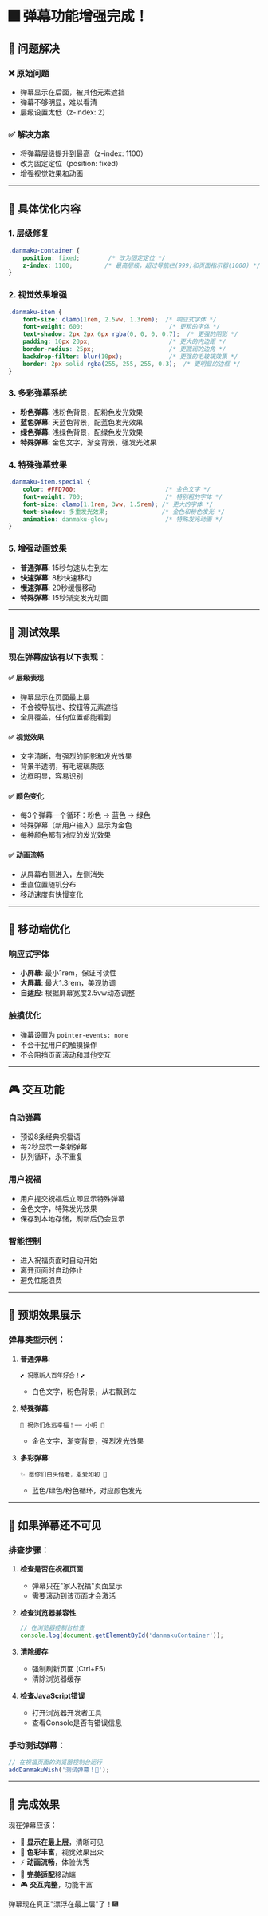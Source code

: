 # 🎆 弹幕功能增强完成！

## 🎯 **问题解决**

### ❌ **原始问题**
- 弹幕显示在后面，被其他元素遮挡
- 弹幕不够明显，难以看清
- 层级设置太低（z-index: 2）

### ✅ **解决方案**
- 将弹幕层级提升到最高（z-index: 1100）
- 改为固定定位（position: fixed）
- 增强视觉效果和动画

---

## 🚀 **具体优化内容**

### 1. **层级修复**
```css
.danmaku-container {
    position: fixed;        /* 改为固定定位 */
    z-index: 1100;         /* 最高层级，超过导航栏(999)和页面指示器(1000) */
}
```

### 2. **视觉效果增强**
```css
.danmaku-item {
    font-size: clamp(1rem, 2.5vw, 1.3rem);  /* 响应式字体 */
    font-weight: 600;                        /* 更粗的字体 */
    text-shadow: 2px 2px 6px rgba(0, 0, 0, 0.7);  /* 更强的阴影 */
    padding: 10px 20px;                      /* 更大的内边距 */
    border-radius: 25px;                     /* 更圆润的边角 */
    backdrop-filter: blur(10px);             /* 更强的毛玻璃效果 */
    border: 2px solid rgba(255, 255, 255, 0.3);  /* 更明显的边框 */
}
```

### 3. **多彩弹幕系统**
- **粉色弹幕**: 浅粉色背景，配粉色发光效果
- **蓝色弹幕**: 天蓝色背景，配蓝色发光效果  
- **绿色弹幕**: 浅绿色背景，配绿色发光效果
- **特殊弹幕**: 金色文字，渐变背景，强发光效果

### 4. **特殊弹幕效果**
```css
.danmaku-item.special {
    color: #FFD700;                         /* 金色文字 */
    font-weight: 700;                       /* 特别粗的字体 */
    font-size: clamp(1.1rem, 3vw, 1.5rem); /* 更大的字体 */
    text-shadow: 多重发光效果;               /* 金色和粉色发光 */
    animation: danmaku-glow;                /* 特殊发光动画 */
}
```

### 5. **增强动画效果**
- **普通弹幕**: 15秒匀速从右到左
- **快速弹幕**: 8秒快速移动
- **慢速弹幕**: 20秒缓慢移动
- **特殊弹幕**: 15秒渐变发光动画

---

## 🧪 **测试效果**

### 现在弹幕应该有以下表现：

#### ✅ **层级表现**
- 弹幕显示在页面最上层
- 不会被导航栏、按钮等元素遮挡
- 全屏覆盖，任何位置都能看到

#### ✅ **视觉效果**
- 文字清晰，有强烈的阴影和发光效果
- 背景半透明，有毛玻璃质感
- 边框明显，容易识别

#### ✅ **颜色变化**
- 每3个弹幕一个循环：粉色 → 蓝色 → 绿色
- 特殊弹幕（新用户输入）显示为金色
- 每种颜色都有对应的发光效果

#### ✅ **动画流畅**
- 从屏幕右侧进入，左侧消失
- 垂直位置随机分布
- 移动速度有快慢变化

---

## 📱 **移动端优化**

### 响应式字体
- **小屏幕**: 最小1rem，保证可读性
- **大屏幕**: 最大1.3rem，美观协调
- **自适应**: 根据屏幕宽度2.5vw动态调整

### 触摸优化
- 弹幕设置为 `pointer-events: none`
- 不会干扰用户的触摸操作
- 不会阻挡页面滚动和其他交互

---

## 🎮 **交互功能**

### 自动弹幕
- 预设8条经典祝福语
- 每2秒显示一条新弹幕
- 队列循环，永不重复

### 用户祝福
- 用户提交祝福后立即显示特殊弹幕
- 金色文字，特殊发光效果
- 保存到本地存储，刷新后仍会显示

### 智能控制
- 进入祝福页面时自动开始
- 离开页面时自动停止
- 避免性能浪费

---

## 🌟 **预期效果展示**

### 弹幕类型示例：

1. **普通弹幕**: 
   ```
   💕 祝愿新人百年好合！💕
   ```
   - 白色文字，粉色背景，从右飘到左

2. **特殊弹幕**:
   ```
   🎉 祝你们永远幸福！—— 小明 🎉
   ```  
   - 金色文字，渐变背景，强烈发光效果

3. **多彩弹幕**:
   ```
   ✨ 愿你们白头偕老，恩爱如初 👫
   ```
   - 蓝色/绿色/粉色循环，对应颜色发光

---

## 🔧 **如果弹幕还不可见**

### 排查步骤：

1. **检查是否在祝福页面**
   - 弹幕只在"家人祝福"页面显示
   - 需要滚动到该页面才会激活

2. **检查浏览器兼容性**
   ```javascript
   // 在浏览器控制台检查
   console.log(document.getElementById('danmakuContainer'));
   ```

3. **清除缓存**
   - 强制刷新页面 (Ctrl+F5)
   - 清除浏览器缓存

4. **检查JavaScript错误**
   - 打开浏览器开发者工具
   - 查看Console是否有错误信息

### 手动测试弹幕：
```javascript
// 在祝福页面的浏览器控制台运行
addDanmakuWish('测试弹幕！🎉');
```

---

## 🎊 **完成效果**

现在弹幕应该：
- 🌟 **显示在最上层**，清晰可见
- 🎨 **色彩丰富**，视觉效果出众  
- ⚡ **动画流畅**，体验优秀
- 📱 **完美适配**移动端
- 🎮 **交互完整**，功能丰富

弹幕现在真正"漂浮在最上层"了！🎆

